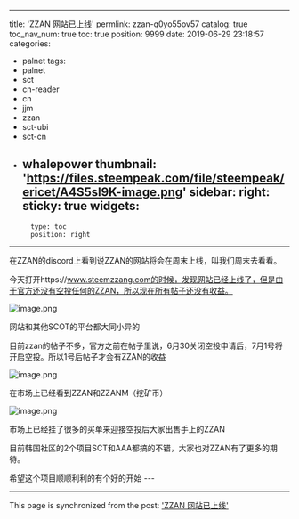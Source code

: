 
---
title: 'ZZAN 网站已上线'
permlink: zzan-q0yo55ov57
catalog: true
toc_nav_num: true
toc: true
position: 9999
date: 2019-06-29 23:18:57
categories:
- palnet
tags:
- palnet
- sct
- cn-reader
- cn
- jjm
- zzan
- sct-ubi
- sct-cn
- whalepower
thumbnail: 'https://files.steempeak.com/file/steempeak/ericet/A4S5sl9K-image.png'
sidebar:
    right:
        sticky: true
widgets:
    -
        type: toc
        position: right
---


在ZZAN的discord上看到说ZZAN的网站将会在周末上线，叫我们周末去看看。

今天打开https://www.steemzzang.com的时候，发现网站已经上线了，但是由于官方还没有空投任何的ZZAN，所以现在所有帖子还没有收益。

<img src="https://files.steempeak.com/file/steempeak/ericet/A4S5sl9K-image.png" alt="image.png" /><br/>

网站和其他SCOT的平台都大同小异的

目前zzan的帖子不多，官方之前在帖子里说，6月30关闭空投申请后，7月1号将开启空投。所以1号后帖子才会有ZZAN的收益

<img src="https://files.steempeak.com/file/steempeak/ericet/YUWKFBtl-image.png" alt="image.png" /><br/>

在市场上已经看到ZZAN和ZZANM（挖矿币）

<img src="https://files.steempeak.com/file/steempeak/ericet/HQRsPjZn-image.png" alt="image.png" /><br/>

市场上已经挂了很多的买单来迎接空投后大家出售手上的ZZAN

目前韩国社区的2个项目SCT和AAA都搞的不错，大家也对ZZAN有了更多的期待。

希望这个项目顺顺利利的有个好的开始 ---

- - -

This page is synchronized from the post: ['ZZAN 网站已上线'](https://steemit.com/@ericet/zzan-q0yo55ov57)
